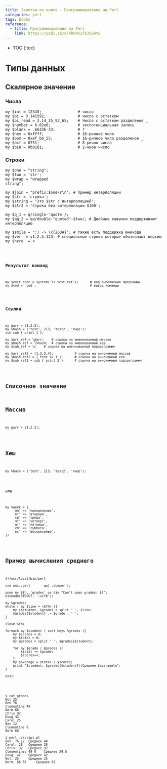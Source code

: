 ```yaml
---
title: Заметки по книге - Программирование на Perl
categories: perl
tags: books
reference:
  - title: Программирование на Perl
    link: https://yadi.sk/d/FbU4o27k3SG4tE
---
```


* TOC 
{:toc}

# Типы данных
## Скалярное значение

### Числа
<pre><code class="perl">my $int = 12345;                # число
my $pi = 3.141592;              # число с остатком
my $pi_read = 3.14_15_92_65;    # Число с остатком разделеное _
my $number = 6.02e6;            # экспотенциальная запись
my $plank = .6633E-33;          # ?
my $hex = 0xffff;               # 16-ричное чило
my $bom = 0xef_bb_55;           # 16-ричное чило разделеное _
my $oct = 0751;                 # 8-рично число
my $bin = 0b0101;               # 2-чное число
</code></pre>

### Строки

<pre><code class="perl">my $one = "string";
my $two = 'str';
my $wrap = "wrapped 
string";

my $join = "prefix:$one\r\n"; # пример интерполяции
my $str = 'строка';
my $string = "Это $str с интерполяцией"; 
my $str2 = 'Строка без интерполяции $100';

my $q_1 = q/single-'quote'/;
my $qq_2 = qq/double-"quoted"-$two/; # Двойные кавычки поддерживают интерполяцию

my $smile = ":) -> \x{263A}"; # также есть поддержка юникода
my $ver  = v1.2.3.123; # специальные строки которые обозначают версию
my $here  = <<END;
Если текст большой
его можно записать в переменную
таким образом.
При этом сохраняться все переносы
END
</code></pre>

### Результат команд

<pre><code class="perl">my $exit_code = system('ls test.txt');      # код выполнения программы
my $cmd = `pwd`;                            # вывод команды
</code></pre>

### Ссылки

<pre><code class="perl">my @arr = (1,2,3);
my %hash = ('test', 213, 'test2', 'rwqe');
sub sub { print 1 };

my $arr_ref = \@arr;    # ссылка на именнованный массив
my $hash_ref = \%hash;  # ссылка на именнованный хеш
my $sub_ref = \&sub;    # ссылка на именнованный подпрограмму

my $arr_ref2 = [1,2,3,4];           # ссылка на аннонимный массив
my $hash_ref2 = { test => 1 };      # ссылка на аннонимный хеш
my $sub_ref2 = sub { print 2 };     # ссылка на аннонимный подпрограмму
</code></pre>

## Списочное значение

## Массив
<pre><code class="perl">my @arr = (1,2,3);
</code></pre>

## Хеш
<pre><code class="perl">my %hash = ('test', 213, 'test2', 'rwqe');
</code></pre>

или 

<pre><code class="perl">my %week = {
    'пн' => 'понедельник',
    'вт' => 'вторник',
    'ср' => 'среда',
    'чт' => 'четверг',
    'пт' => 'пятница',
    'сб' => 'суббота',
    'вс' => 'воскресенье',
};
</code></pre>

## Пример вычисления среднего

<pre><code class="perl">#!/usr/local/bin/perl

use uni::perl       qw| :dumper |;

open my $fh, 'grades' or die "Can't open grades: $!";
binmode(STDOUT, ':utf8');

my %grades;
while ( my $line = <$fh> ){
    my ($student, $grade) = split ' ', $line;
    $grades{$student} .= $grade . ' ';
}

close $fh;

foreach my $student ( sort keys %grades ){
    my $scores = 0;
    my $total = 0;
    my @grades = split ' ', $grades{$student};

    for my $grade ( @grades ){
        $total += $grade;
        $scores++;
    }
    my $average = $total / $scores;
    print "$student: $grades{$student}\tСреднее $average\n";
}

exit;
</code></pre>

<pre><code class="perl">$ cat grades 
Nol 25
Ben 76
Clementine 49
Norm 66
Chris 92
Doug 42
Carol 25
Ben 12
Clementine 0
Norm 66

$ perl ./script.pl 
Ben: 76 12  Среднее 44
Carol: 25   Среднее 25
Chris: 92   Среднее 92
Clementine: 49 0    Среднее 24.5
Doug: 42    Среднее 42
Nol: 25     Среднее 25
Norm: 66 66     Среднее 66
</code></pre>
